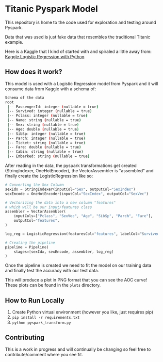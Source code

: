 # Titanic Pyspark Model

This repository is home to the code used for exploration and testing around Pyspark.

Data that was used is just fake data that resembles the traditional Titanic example.

Here is a Kaggle that I kind of started with and spiraled a little away from: [Kaggle Logistic Regression with Python](https://www.kaggle.com/code/mnassrib/titanic-logistic-regression-with-python/notebook)

## How does it work?

This model is used with a Logistic Regression model from Pyspark and it will consume data from Kaggle with a schema of:

```bash
Schema of the data
root
 |-- PassengerId: integer (nullable = true)
 |-- Survived: integer (nullable = true)
 |-- Pclass: integer (nullable = true)
 |-- Name: string (nullable = true)
 |-- Sex: string (nullable = true)
 |-- Age: double (nullable = true)
 |-- SibSp: integer (nullable = true)
 |-- Parch: integer (nullable = true)
 |-- Ticket: string (nullable = true)
 |-- Fare: double (nullable = true)
 |-- Cabin: string (nullable = true)
 |-- Embarked: string (nullable = true)
```

After reading in the data, the pyspark transformations get created (StringIndexer, OneHotEncoder), the VectorAssembler is "assembled" and finally create the LogisticRegression like so:

```python
# Converting the Sex Column
sexIdx = StringIndexer(inputCol="Sex", outputCol="SexIndex")
sexEncode = OneHotEncoder(inputCol="SexIndex", outputCol="SexVec")

# Vectorizing the data into a new column "features"
# which will be our input/features class
assembler = VectorAssembler(
    inputCols=["Pclass", "SexVec", "Age", "SibSp", "Parch", "Fare"],
    outputCol="features",
)

log_reg = LogisticRegression(featuresCol="features", labelCol="Survived")

# Creating the pipeline
pipeline = Pipeline(
    stages=[sexIdx, sexEncode, assembler, log_reg]
)
```

Once the pipeline is created we need to fit the model on our training data and finally test the accuracy with our test data.

This will produce a plot in PNG format that you can see the AOC curve! These plots can be found in the `plots` directory.

## How to Run Locally

1. Create Python virtual environment (however you like, just requires pip)
2. `pip install -r requirements.txt`
3. `python pyspark_transform.py`

## Contributing

This is a work in progress and will continually be changing so feel free to contribute/comment where you see fit.
